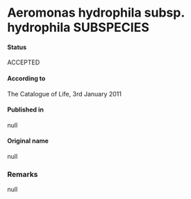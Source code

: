 # Aeromonas hydrophila subsp. hydrophila SUBSPECIES

#### Status
ACCEPTED

#### According to
The Catalogue of Life, 3rd January 2011

#### Published in
null

#### Original name
null

### Remarks
null